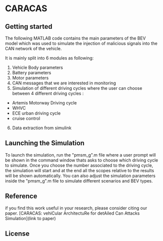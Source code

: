 # CARACAS



## Getting started
The following MATLAB code contains the main parameters of the BEV model which was used to simulate the injection of malicious signals into the CAN network of the vehicle. 

It is mainly split into 6 modules as following:

1. Vehicle Body parameters
2. Battery parameters
3. Motor parameters
4. CAN messages that we are interested in monitoring
5. Simulation of different driving cycles where the user can choose between 4 different driving cycles : 
-  Artemis Motorway Driving cycle 
-  WHVC 
-  ECE urban driving cycle 
-  cruise control 
6. Data extraction from simulink

## Launching the Simulation
To launch the simulation, run the "pmsm_g".m file where a user prompt will be shown in the command window thats asks to choose which driving cycle to simulate. Once you choose the number associated to the driving cycle, the simulation will start and at the end all the scopes relative to the results will be shown automatically.
You can also adjust the simulation parameters inside the "pmsm_g".m file to simulate different scenarios and BEV types.
## Reference  
if you find this work useful in your research, please consider citing our paper.
[CARACAS: vehiCular ArchitectuRe for detAiled
Can Attacks Simulation](link to paper) 

## License 







